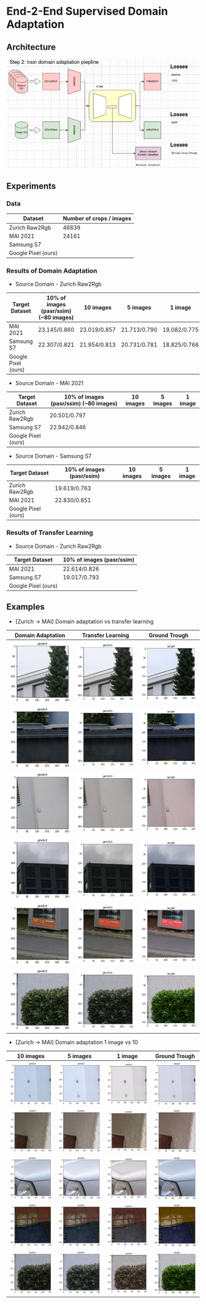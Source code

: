 # End-2-End Supervised Domain Adaptation

## Architecture
![architecture](_figures/arch.png)

## Experiments

### Data

| Dataset             | Number of crops / images |
| ------------------- | ------------------------ |
| Zurich Raw2Rgb      | 46839                    |
| MAI 2021            | 24161                    |
| Samsung S7          |                          |
| Google Pixel (ours) |                          |

### Results of Domain Adaptation

- Source Domain - Zurich Raw2Rgb

| Target Dataset      | 10% of images (pasr/ssim) (~80 images) | 10 images    | 5 images     | 1 image      |
| ------------------- | -------------------------------------- | ------------ | ------------ | ------------ |
| MAI 2021            | 23.145/0.860                           | 23.019/0.857 | 21.713/0.790 | 19.082/0.775 |
| Samsung S7          | 22.307/0.821                           | 21.954/0.813 | 20.731/0.781 | 18.825/0.766 |
| Google Pixel (ours) |                                        |              |              |              |

- Source Domain - MAI 2021

| Target Dataset      | 10% of images (pasr/ssim) (~80 images) | 10 images | 5 images | 1 image |
| ------------------- | -------------------------------------- | --------- | -------- | ------- |
| Zurich Raw2Rgb      | 20.501/0.797                           |           |          |         |
| Samsung S7          | 22.942/0.846                           |           |          |         |
| Google Pixel (ours) |                                        |           |          |         |

- Source Domain - Samsung S7

| Target Dataset      | 10% of images (pasr/ssim) | 10 images | 5 images | 1 image |
| ------------------- | ------------------------- | --------- | -------- | ------- |
| Zurich Raw2Rgb      | 19.619/0.763              |           |          |         |
| MAI 2021            | 22.830/0.851              |           |          |         |
| Google Pixel (ours) |                           |           |          |         |

### Results of Transfer Learning

- Source Domain - Zurich Raw2Rgb

| Target Dataset      | 10% of images (pasr/ssim) |
| ------------------- | ------------------------- |
| MAI 2021            | 22.614/0.826              |
| Samsung S7          | 19.017/0.793              |
| Google Pixel (ours) |                           |

## Examples

- [Zurich -> MAI] Domain adaptation vs transfer learning

| Domain Adaptation                      | Transfer Learning                      | Ground Trough                          |
| -------------------------------------- | -------------------------------------- | -------------------------------------- |
| ![](_figures/da-zurich2mai-10p-01.png) | ![](_figures/tl-zurich2mai-10p-01.png) | ![](_figures/gt-zurich2mai-10p-01.png) |
| ![](_figures/da-zurich2mai-10p-02.png) | ![](_figures/tl-zurich2mai-10p-02.png) | ![](_figures/gt-zurich2mai-10p-02.png) |
| ![](_figures/da-zurich2mai-10p-03.png) | ![](_figures/tl-zurich2mai-10p-03.png) | ![](_figures/gt-zurich2mai-10p-03.png) |
| ![](_figures/da-zurich2mai-10p-04.png) | ![](_figures/tl-zurich2mai-10p-04.png) | ![](_figures/gt-zurich2mai-10p-04.png) |
| ![](_figures/da-zurich2mai-10p-05.png) | ![](_figures/tl-zurich2mai-10p-05.png) | ![](_figures/gt-zurich2mai-10p-05.png) |
| ![](_figures/da-zurich2mai-10p-06.png) | ![](_figures/tl-zurich2mai-10p-06.png) | ![](_figures/gt-zurich2mai-10p-06.png) |

- [Zurich -> MAI] Domain adaptation 1 image vs 10

| 10 images                              | 5 images                              | 1 image                               | Ground Trough                          |
| -------------------------------------- | ------------------------------------- | ------------------------------------- | -------------------------------------- |
| ![](_figures/da-zurich2mai-10i-01.png) | ![](_figures/da-zurich2mai-5i-01.png) | ![](_figures/da-zurich2mai-1i-01.png) | ![](_figures/gt-zurich2mai-10i-01.png) |
| ![](_figures/da-zurich2mai-10i-02.png) | ![](_figures/da-zurich2mai-5i-02.png) | ![](_figures/da-zurich2mai-1i-02.png) | ![](_figures/gt-zurich2mai-10i-02.png) |
| ![](_figures/da-zurich2mai-10i-03.png) | ![](_figures/da-zurich2mai-5i-03.png) | ![](_figures/da-zurich2mai-1i-03.png) | ![](_figures/gt-zurich2mai-10i-03.png) |
| ![](_figures/da-zurich2mai-10i-04.png) | ![](_figures/da-zurich2mai-5i-04.png) | ![](_figures/da-zurich2mai-1i-04.png) | ![](_figures/gt-zurich2mai-10i-04.png) |
| ![](_figures/da-zurich2mai-10i-05.png) | ![](_figures/da-zurich2mai-5i-05.png) | ![](_figures/da-zurich2mai-1i-05.png) | ![](_figures/gt-zurich2mai-10i-05.png) |

